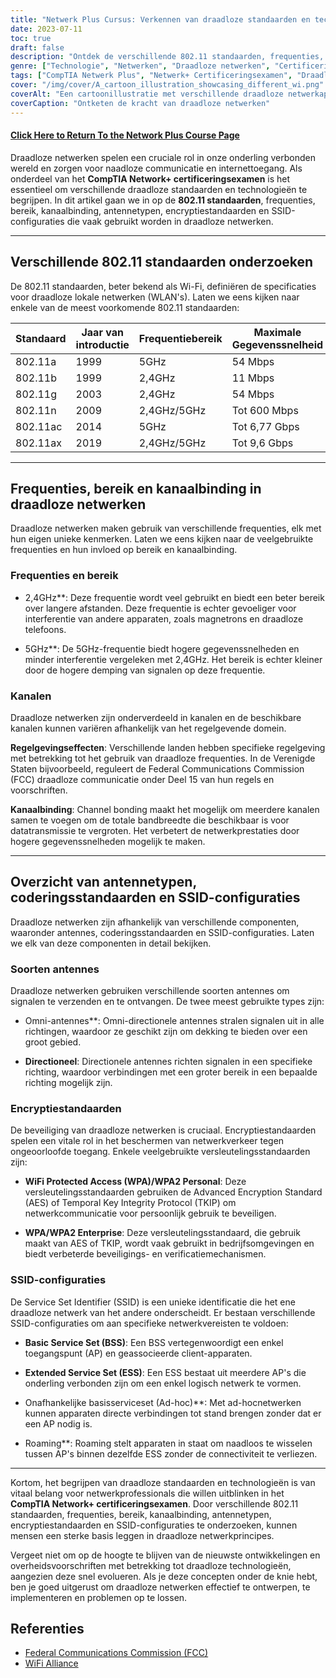 ```yaml
---
title: "Netwerk Plus Cursus: Verkennen van draadloze standaarden en technologieën"
date: 2023-07-11
toc: true
draft: false
description: "Ontdek de verschillende 802.11 standaarden, frequenties, bereik en encryptie in draadloze netwerken ter voorbereiding op het CompTIA Network+ certificeringsexamen."
genre: ["Technologie", "Netwerken", "Draadloze netwerken", "Certificeringsexamen", "CompTIA Netwerk+", "IT-opleiding", "IT-certificering", "Draadloze standaarden", "Draadloze technologieën", "Informatie Technologie"]
tags: ["CompTIA Netwerk Plus", "Netwerk+ Certificeringsexamen", "Draadloze standaarden", "Draadloze technologieën", "802.11a", "802.11b", "802.11g", "802.11n", "802.11ac", "802.11ax", "Wi-Fi 4", "Wi-Fi 5", "Wi-Fi 6", "Frequenties", "Bereik", "Kanaalverbinding", "Typen antennes", "Encryptienormen", "SSID-configuraties", "Draadloze netwerken", "Examen draadloos netwerk", "Draadloze netwerk training", "Certificering draadloos netwerk", "Draadloze netwerktechnologie", "Draadloze netwerkbeveiliging", "Draadloze netwerkprestaties", "Protocollen voor draadloze netwerken", "Configuratie draadloos netwerk", "Problemen met draadloze netwerken oplossen", "Beste praktijken voor draadloze netwerken"]
cover: "/img/cover/A_cartoon_illustration_showcasing_different_wi.png"
coverAlt: "Een cartoonillustratie met verschillende draadloze netwerkapparaten en -signalen."
coverCaption: "Ontketen de kracht van draadloze netwerken"
---
```


#### [Click Here to Return To the Network Plus Course Page](/network-plus-start)

Draadloze netwerken spelen een cruciale rol in onze onderling verbonden wereld en zorgen voor naadloze communicatie en internettoegang. Als onderdeel van het **CompTIA Network+ certificeringsexamen** is het essentieel om verschillende draadloze standaarden en technologieën te begrijpen. In dit artikel gaan we in op de **802.11 standaarden**, frequenties, bereik, kanaalbinding, antennetypen, encryptiestandaarden en SSID-configuraties die vaak gebruikt worden in draadloze netwerken.

______

## Verschillende 802.11 standaarden onderzoeken

De 802.11 standaarden, beter bekend als Wi-Fi, definiëren de specificaties voor draadloze lokale netwerken (WLAN's).
Laten we eens kijken naar enkele van de meest voorkomende 802.11 standaarden:

| Standaard | Jaar van introductie | Frequentiebereik | Maximale Gegevenssnelheid |
|-----------|-------------------|-----------------|-------------------|
| 802.11a | 1999 | 5GHz | 54 Mbps |
| 802.11b | 1999 | 2,4GHz | 11 Mbps |
| 802.11g | 2003 | 2,4GHz | 54 Mbps |
| 802.11n | 2009 | 2,4GHz/5GHz | Tot 600 Mbps |
| 802.11ac | 2014 | 5GHz | Tot 6,77 Gbps |
| 802.11ax | 2019 | 2,4GHz/5GHz | Tot 9,6 Gbps |

______

## Frequenties, bereik en kanaalbinding in draadloze netwerken

Draadloze netwerken maken gebruik van verschillende frequenties, elk met hun eigen unieke kenmerken. Laten we eens kijken naar de veelgebruikte frequenties en hun invloed op bereik en kanaalbinding.

### Frequenties en bereik

- 2,4GHz**: Deze frequentie wordt veel gebruikt en biedt een beter bereik over langere afstanden. Deze frequentie is echter gevoeliger voor interferentie van andere apparaten, zoals magnetrons en draadloze telefoons.

- 5GHz**: De 5GHz-frequentie biedt hogere gegevenssnelheden en minder interferentie vergeleken met 2,4GHz. Het bereik is echter kleiner door de hogere demping van signalen op deze frequentie.

### Kanalen

Draadloze netwerken zijn onderverdeeld in kanalen en de beschikbare kanalen kunnen variëren afhankelijk van het regelgevende domein.

**Regelgevingseffecten**: Verschillende landen hebben specifieke regelgeving met betrekking tot het gebruik van draadloze frequenties. In de Verenigde Staten bijvoorbeeld, reguleert de Federal Communications Commission (FCC) draadloze communicatie onder Deel 15 van hun regels en voorschriften.

**Kanaalbinding**: Channel bonding maakt het mogelijk om meerdere kanalen samen te voegen om de totale bandbreedte die beschikbaar is voor datatransmissie te vergroten. Het verbetert de netwerkprestaties door hogere gegevenssnelheden mogelijk te maken.

______

## Overzicht van antennetypen, coderingsstandaarden en SSID-configuraties

Draadloze netwerken zijn afhankelijk van verschillende componenten, waaronder antennes, coderingsstandaarden en SSID-configuraties. Laten we elk van deze componenten in detail bekijken.

### Soorten antennes

Draadloze netwerken gebruiken verschillende soorten antennes om signalen te verzenden en te ontvangen. De twee meest gebruikte types zijn:

- Omni-antennes**: Omni-directionele antennes stralen signalen uit in alle richtingen, waardoor ze geschikt zijn om dekking te bieden over een groot gebied.

- **Directioneel**: Directionele antennes richten signalen in een specifieke richting, waardoor verbindingen met een groter bereik in een bepaalde richting mogelijk zijn.

### Encryptiestandaarden

De beveiliging van draadloze netwerken is cruciaal. Encryptiestandaarden spelen een vitale rol in het beschermen van netwerkverkeer tegen ongeoorloofde toegang. Enkele veelgebruikte versleutelingsstandaarden zijn:

- **WiFi Protected Access (WPA)/WPA2 Personal**: Deze versleutelingsstandaarden gebruiken de Advanced Encryption Standard (AES) of Temporal Key Integrity Protocol (TKIP) om netwerkcommunicatie voor persoonlijk gebruik te beveiligen.

- **WPA/WPA2 Enterprise**: Deze versleutelingsstandaard, die gebruik maakt van AES of TKIP, wordt vaak gebruikt in bedrijfsomgevingen en biedt verbeterde beveiligings- en verificatiemechanismen.

### SSID-configuraties

De Service Set Identifier (SSID) is een unieke identificatie die het ene draadloze netwerk van het andere onderscheidt. Er bestaan verschillende SSID-configuraties om aan specifieke netwerkvereisten te voldoen:

- **Basic Service Set (BSS)**: Een BSS vertegenwoordigt een enkel toegangspunt (AP) en geassocieerde client-apparaten.

- **Extended Service Set (ESS)**: Een ESS bestaat uit meerdere AP's die onderling verbonden zijn om een enkel logisch netwerk te vormen.

- Onafhankelijke basisserviceset (Ad-hoc)**: Met ad-hocnetwerken kunnen apparaten directe verbindingen tot stand brengen zonder dat er een AP nodig is.

- Roaming**: Roaming stelt apparaten in staat om naadloos te wisselen tussen AP's binnen dezelfde ESS zonder de connectiviteit te verliezen.

______

Kortom, het begrijpen van draadloze standaarden en technologieën is van vitaal belang voor netwerkprofessionals die willen uitblinken in het **CompTIA Network+ certificeringsexamen**. Door verschillende 802.11 standaarden, frequenties, bereik, kanaalbinding, antennetypen, encryptiestandaarden en SSID-configuraties te onderzoeken, kunnen mensen een sterke basis leggen in draadloze netwerkprincipes.

Vergeet niet om op de hoogte te blijven van de nieuwste ontwikkelingen en overheidsvoorschriften met betrekking tot draadloze technologieën, aangezien deze snel evolueren. Als je deze concepten onder de knie hebt, ben je goed uitgerust om draadloze netwerken effectief te ontwerpen, te implementeren en problemen op te lossen.

## Referenties

- [Federal Communications Commission (FCC)](https://www.fcc.gov/)
- [WiFi Alliance](https://www.wi-fi.org/)
